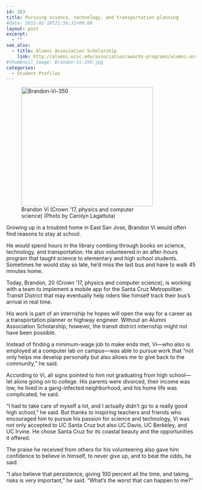 ```yaml
---
id: 383
title: Pursuing science, technology, and transportation planning
#date: 2015-02-18T21:56:31+00:00
layout: post
excerpt:
  - ""
see_also:
  - title: Alumni Association Scholarship
    link: http://alumni.ucsc.edu/association/awards-programs/alumni-association-scholarship.html
#thumbnail_image: Brandon-Vi-350.jpg
categories:
  - Student Profiles
---
```

<figure id="attachment_384" style="width: 350px" class="wp-caption alignright"><img class="size-full wp-image-384" src="http://live-ucsc-giving.pantheonsite.io/wp-content/uploads/2017/08/Brandon-Vi-350.jpg" alt="Brandon-Vi-350" width="350" height="317" srcset="https://ucsc-giving.lndo.site/wp-content/uploads/2017/08/Brandon-Vi-350.jpg 350w, https://ucsc-giving.lndo.site/wp-content/uploads/2017/08/Brandon-Vi-350-300x272.jpg 300w" sizes="(max-width: 350px) 100vw, 350px" /><figcaption class="wp-caption-text">Brandon Vi (Crown &#8217;17, physics and computer science) (Photo by Carolyn Lagattuta)</figcaption></figure> 

Growing up in a troubled home in East San Jose, Brandon Vi would often find reasons to stay at school.

He would spend hours in the library combing through books on science, technology, and transportation. He also volunteered in an after-hours program that taught science to elementary and high school students. Sometimes he would stay so late, he&#8217;d miss the last bus and have to walk 45 minutes home.

Today, Brandon, 20 (Crown &#8217;17, physics and computer science), is working with a team to implement a mobile app for the Santa Cruz Metropolitan Transit District that may eventually help riders like himself track their bus&#8217;s arrival in real time.

His work is part of an internship he hopes will open the way for a career as a transportation planner or highway engineer. Without an Alumni Association Scholarship, however, the transit district internship might not have been possible.

Instead of finding a minimum-wage job to make ends met, Vi—who also is employed at a computer lab on campus—was able to pursue work that &#8220;not only helps me develop personally but also allows me to give back to the community,&#8221; he said.

According to Vi, all signs pointed to him not graduating from high school—let alone going on to college. His parents were divorced, their income was low, he lived in a gang-infected neighborhood, and his home life was complicated, he said.

&#8220;I had to take care of myself a lot, and I actually didn&#8217;t go to a really good high school,&#8221; he said. But thanks to inspiring teachers and friends who encouraged him to pursue his passion for science and technology, Vi was not only accepted to UC Santa Cruz but also UC Davis, UC Berkeley, and UC Irvine. He chose Santa Cruz for its coastal beauty and the opportunities it offered.

The praise he received from others for his volunteering also gave him confidence to believe in himself, to never give up, and to beat the odds, he said.

&#8220;I also believe that persistence, giving 100 percent all the time, and taking risks is very important,&#8221; he said. &#8220;What&#8217;s the worst that can happen to me?&#8221;
